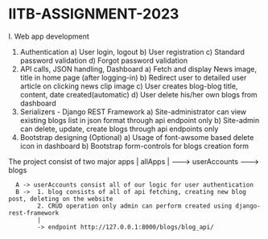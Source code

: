 # IITB-ASSIGNMENT-2023

I. Web app development
  1. Authentication
    a) User login, logout
    b) User registration
    c) Standard password validation
    d) Forgot password validation
  2. API calls, JSON handling, Dashboard
    a) Fetch and display News image, title in home page (after logging-in)
    b) Redirect user to detailed user article on clicking news clip image
    c) User creates blog-blog title, content, date created(automatic)
    d) User delete his/her own blogs from dashboard
  3. Serializers - Django REST Framework
    a) Site-administrator can view existing blogs list in json format through api
    endpoint only
    b) Site-admin can delete, update, create blogs through api endpoints only
  4. Bootstrap designing (Optional)
    a) Usage of font-awsome based delete icon in dashboard
    b) Bootstrap form-controls for blogs creation form


  The project consist of two major apps
    |
    allApps
      |
      ---> userAccounts
      ---> blogs
      
      A -> userAccounts consist all of our logic for user authentication
      B ->  1. blog consists of all of api fetching, creating new blog post, deleting on the website 
            2. CRUD operation only admin can perform created using django-rest-framework
            |
            -> endpoint http://127.0.0.1:8000/blogs/blog_api/     

